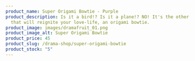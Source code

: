 ```yaml
---
product_name: Super Origami Bowtie - Purple
product_description: Is it a bird!? Is it a plane!? NO! It's the other thing
  that will reignite your love-life, an origami bowtie.
product_image: images/dramafruit_01.png
product_image_alt: Super Origami Bowtie
product_price: 45
product_slug: /drama-shop/super-origami-bowtie
product_stock: "5"
---
```

